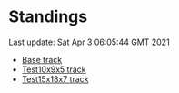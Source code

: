 # Standings

Last update: Sat Apr  3 06:05:44 GMT 2021

* [Base track](comps/Base/2021-04-03/standings.md)
* [Test10x9x5 track](comps/Test10x9x5/2021-04-03/standings.md)
* [Test15x18x7 track](comps/Test15x18x7/2021-04-03/standings.md)
